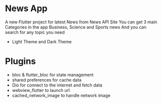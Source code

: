 # News App

A new Flutter project for latest News from News API Site You can get 3 main Categories in the app
Business, Science and Sports news And you can search for any topic you need

* Light Theme and Dark Theme

# Plugins

- bloc & flutter_bloc for state management
- shared preferences for cache data
- Dio for connect to the internet and fetch data
- webview_flutter to launch url
- cached_network_image to handle network image

